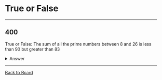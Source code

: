 # True or False

---

## 400

True or False: The sum of all the prime numbers between 8 and 26 is less than 90 but greater than 83

<details>
<summary>Answer</summary>
<br>
False  
The sum of primes between 8 and 26 is exactly 83, and 83 is NOT less greater than 83.
</details>

---

[Back to Board](../board.md)
